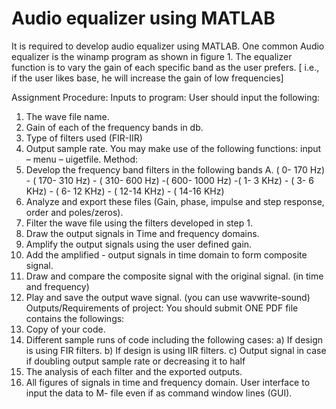 # Audio equalizer using MATLAB
It is required to develop audio equalizer using MATLAB. One common Audio equalizer is the
winamp program as shown in figure 1. The equalizer function is to vary the gain of each specific
band as the user prefers. [ i.e., if the user likes base, he will increase the gain of low frequencies]



Assignment Procedure:
Inputs to program:
User should input the following:
1) The wave file name.
2) Gain of each of the frequency bands in db.
3) Type of filters used (FIR-IIR)
4) Output sample rate.
You may make use of the following functions: input – menu – uigetfile.
Method:
1) Develop the frequency band filters in the following bands
A. ( 0- 170 Hz) - ( 170- 310 Hz) - ( 310- 600 Hz) -( 600- 1000 Hz) -( 1- 3 KHz) - ( 3- 6 KHz) - ( 6- 12
KHz) - ( 12-14 KHz) - ( 14-16 KHz)
2) Analyze and export these files (Gain, phase, impulse and step response, order and poles/zeros).
3) Filter the wave file using the filters developed in step 1.
4) Draw the output signals in Time and frequency domains.
5) Amplify the output signals using the user defined gain.
6) Add the amplified - output signals in time domain to form composite signal.
7) Draw and compare the composite signal with the original signal. (in time and frequency)
8) Play and save the output wave signal. (you can use wavwrite-sound)
Outputs/Requirements of project:
You should submit ONE PDF file contains the followings:
1) Copy of your code.
2) Different sample runs of code including the following cases:
a) If design is using FIR filters.
b) If design is using IIR filters.
c) Output signal in case if doubling output sample rate or decreasing it to half
3) The analysis of each filter and the exported outputs.
4) All figures of signals in time and frequency domain.
User interface to input the data to M- file even if as command window lines (GUI).
